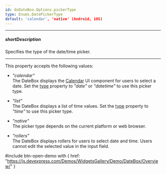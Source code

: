 ```yaml
---
id: dxDateBox.Options.pickerType
type: Enums.DatePickerType
default: 'calendar', 'native' (Android, iOS)
---
```

---
##### shortDescription
Specifies the type of the date/time picker.

---
This property accepts the following values:

- *"calendar"*  
The DateBox displays the [Calendar](/api-reference/10%20UI%20Components/dxCalendar '/Documentation/ApiReference/UI_Components/dxCalendar/') UI component for users to select a date. Set the [type](/api-reference/10%20UI%20Components/dxDateBox/1%20Configuration/type.md '/Documentation/ApiReference/UI_Components/dxDateBox/Configuration/#type') property to *"date"* or *"datetime"* to use this picker type.

- *"list"*  
The DateBox displays a list of time values. Set the [type](/api-reference/10%20UI%20Components/dxDateBox/1%20Configuration/type.md '/Documentation/ApiReference/UI_Components/dxDateBox/Configuration/#type') property to *"time"* to use this picker type.

- *"native"*  
The picker type depends on the current platform or web browser.

- *"rollers"*  
The DateBox displays rollers for users to select date and time. Users cannot edit the selected value in the input field.

#include btn-open-demo with {
    href: "https://js.devexpress.com/Demos/WidgetsGallery/Demo/DateBox/Overview/"
}
